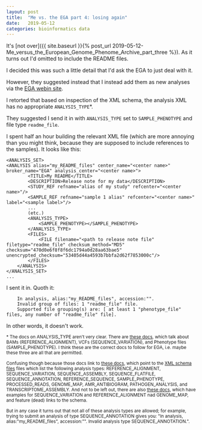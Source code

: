```yaml
---
layout: post
title:  "Me vs. the EGA part 4: losing again"
date:   2019-05-12
categories: bioinformatics data
---
```


It's [not over]({{ site.baseurl }}{% post_url
2019-05-12-Me_versus_the_European_Genome_Phenome_Archive_part_three %}). 
As it turns out I'd omitted to include the README files.

I decided this was such a little detail that I'd ask the EGA to just deal with it.

However, they suggested instead that I instead add them as new analyses via the
[EGA webin site](https://www.ebi.ac.uk/ena/submit/webin/).

I retorted that based on inspection of the XML schema, the analysis XML has no appropriate
`ANALYSIS_TYPE`*.

They suggested I send it in with `ANALYSIS_TYPE` set to `SAMPLE_PHENOTYPE` and file type `readme_file`.

I spent half an hour building the relevant XML file (which are more annoying than you might think,
because they are supposed to include references to the samples).  It looks like this:

```
<ANALYSIS_SET>
<ANALYSIS alias="my_README_files" center_name="<center name>" broker_name="EGA" analysis_center="<center name>">
        <TITLE>My README</TITLE>
        <DESCRIPTION>Release note for my data</DESCRIPTION>
        <STUDY_REF refname="alias of my study" refcenter="<center name>"/>
        <SAMPLE_REF refname="sample 1 alias" refcenter="<center name>" label="<sample label>"/>
        ...
        (etc.)
        <ANALYSIS_TYPE>
            <SAMPLE_PHENOTYPE></SAMPLE_PHENOTYPE>
        </ANALYSIS_TYPE>
        <FILES>
            <FILE filename="<path to release note file" filetype="readme_file" checksum_method="MD5" checksum="470d0e6f8f8f6dc1794a0d28aa63bae5" unencrypted_checksum="53405d44a4593b7bbfa2d62f7853000c"/>
        </FILES>
    </ANALYSIS>
</ANALYSIS_SET>
...
```

I sent it in.  Quoth it:
```
    In analysis, alias:"my_README_files", accession:"".
    Invalid group of files: 1 "readme_file" file.
    Supported file grouping(s) are: [ at least 1 "phenotype_file" files, any number of "readme_file" file].
```

In other words, it doesn't work.

<small>* The docs on ANALYSIS_TYPE aren't very clear. There are [these
docs](https://www.ebi.ac.uk/ega/submission/sequence/programmatic_submissions/prepare_xmls), which
talk about BAMs (REFERENCE_ALIGNMENT), VCFs (SEQUENCE_VARIATION), and Phenotype files
(SAMPLE_PHENOTYPE). I think these are the correct docs to follow for EGA, i.e. maybe these three
are all that are permitted.
</small>

<small> Confusing though because those docs link to [these
docs](https://www.ebi.ac.uk/ena/submit/read-xml-format-1-5), which point to the [XML schema
files](ftp://ftp.sra.ebi.ac.uk/meta/xsd/sra_1_5/SRA.analysis.xsd) files which list the following
analysis types: REFERENCE_ALIGNMENT, SEQUENCE_VARIATION, SEQUENCE_ASSEMBLY, SEQUENCE_FLATFILE,
SEQUENCE_ANNOTATION, REFERENCE_SEQUENCE, SAMPLE_PHENOTYPE, PROCESSED_READS, GENOME_MAP,
AMR_ANTIBIOGRAM, PATHOGEN_ANALYSIS, and TRANSCRIPTOME_ASSEMBLY. And not to be left out, there are
also [these docs](https://ena-docs.readthedocs.io/en/latest/programmatic.html), which have examples
for SEQUENCE_VARIATION and REFERENCE_ALIGNMENT nad GENOME_MAP, and feature (dead) links to the
schema. </small>

<small>But in any case it turns
out that not all of these analysis types are allowed; for example, trying to submit an analysis of type
SEQUENCE_ANNOTATION gives you: "In analysis, alias:"my_README_files", accession:"". Invalid
analysis type SEQUENCE_ANNOTATION.".
</small>
